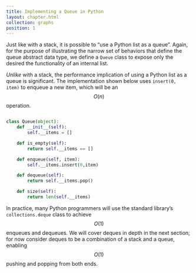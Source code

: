 ```yaml
---
title: Implementing a Queue in Python
layout: chapter.html
collection: graphs
position: 1
---
```


Just like with a stack, it is possible to “use a Python list as a queue”. Again, for the purpose of illustrating the narrow set of behaviors that define the queue abstract data type, we define a `Queue` class to expose only the desired the functionality of an internal list.

_Unlike_ with a stack, the performance implication of using a Python list as a queue is significant. The implementation shown below uses `insert(0, item)` to enqueue a new item, which will be an $$O(n)$$ operation.

```python

class Queue(object):
    def __init__(self):
        self.__items = []

    def is_empty(self):
        return self.__items == []

    def enqueue(self, item):
        self.__items.insert(0,item)

    def dequeue(self):
        return self.__items.pop()

    def size(self):
        return len(self.__items)
```

In practice, many Python programmers will use the standard library’s `collections.deque` class to achieve $$O(1)$$ enqueues and dequeues. We will cover deques in depth in the next section; for now consider deques to be a combination of a stack and a queue, enabling $$O(1)$$ pushing and popping from both ends.

